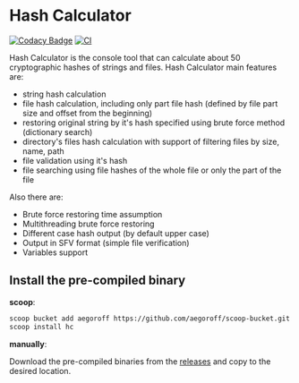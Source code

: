Hash Calculator
======
[![Codacy Badge](https://api.codacy.com/project/badge/Grade/0d8224be8eac4324b81f8846c6b14161)](https://app.codacy.com/manual/egoroff/hc?utm_source=github.com&utm_medium=referral&utm_content=aegoroff/hc&utm_campaign=Badge_Grade_Dashboard)
[![CI](https://github.com/aegoroff/hc/actions/workflows/ci.yml/badge.svg)](https://github.com/aegoroff/hc/actions/workflows/ci.yml)

Hash Calculator is the console tool that can calculate about 50 cryptographic hashes of strings and files. Hash Calculator main features are:

- string hash calculation
- file hash calculation, including only part file hash (defined by file part size and offset from the beginning)
- restoring original string by it's hash specified using brute force method (dictionary search)
- directory's files hash calculation with support of filtering files by size, name, path
- file validation using it's hash
- file searching using file hashes of the whole file or only the part of the file

Also there are:

- Brute force restoring time assumption
- Multithreading brute force restoring
- Different case hash output (by default upper case)
- Output in SFV format (simple file verification)
- Variables support

## Install the pre-compiled binary

**scoop**:

```sh
scoop bucket add aegoroff https://github.com/aegoroff/scoop-bucket.git
scoop install hc
```

**manually**:

Download the pre-compiled binaries from the [releases](https://github.com/aegoroff/hc/releases) and
copy to the desired location.